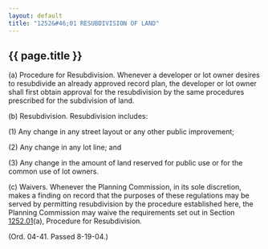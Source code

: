 ```yaml
---
layout: default 
title: "1252&#46;01 RESUBDIVISION OF LAND"
---
```


{{ page.title }}
----------------

​(a) Procedure for Resubdivision. Whenever a developer or lot owner
desires to resubdivide an already approved record plan, the developer or
lot owner shall first obtain approval for the resubdivision by the same
procedures prescribed for the subdivision of land.

​(b) Resubdivision. Resubdivision includes:

​(1) Any change in any street layout or any other public improvement;

​(2) Any change in any lot line; and

(3) Any change in the amount of land reserved for public use
or for the common use of lot owners.

​(c) Waivers. Whenever the Planning Commission, in its sole discretion,
makes a finding on record that the purposes of these regulations may be
served by permitting resubdivision by the procedure established here,
the Planning Commission may waive the requirements set out in Section
[1252.01](4c43b78e.html)(a), Procedure for Resubdivision.

(Ord. 04-41. Passed 8-19-04.)
